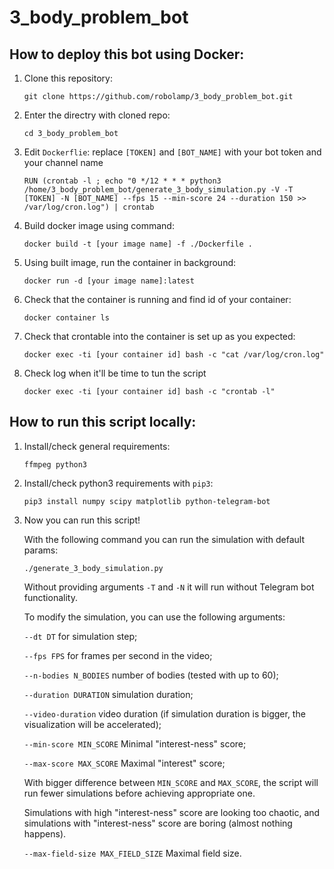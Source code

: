 # 3_body_problem_bot

## How to deploy this bot using Docker:

1. Clone this repository:
   ```
   git clone https://github.com/robolamp/3_body_problem_bot.git
   ```
2. Enter the directry with cloned repo:
   ```
   cd 3_body_problem_bot
   ```

3. Edit `Dockerflie`: replace `[TOKEN]` and `[BOT_NAME]` with your bot token and your channel name

   ```
   RUN (crontab -l ; echo "0 */12 * * * python3 /home/3_body_problem_bot/generate_3_body_simulation.py -V -T [TOKEN] -N [BOT_NAME] --fps 15 --min-score 24 --duration 150 >> /var/log/cron.log") | crontab
   ```

4. Build docker image using command:
   ```
   docker build -t [your image name] -f ./Dockerfile .
   ```
5. Using built image, run the container in background:
   ```
   docker run -d [your image name]:latest
   ```
6. Check that the container is running and find id of your container:
   ```
   docker container ls
   ```
7. Check that crontable into the container is set up as you expected:
   ```
   docker exec -ti [your container id] bash -c "cat /var/log/cron.log"
   ```
8. Check log when it'll be time to tun the script
   ```
   docker exec -ti [your container id] bash -c "crontab -l"
   ```

## How to run this script locally:

1. Install/check general requirements:
   ```
   ffmpeg python3
   ```

2. Install/check python3 requirements with `pip3`:
   ```
   pip3 install numpy scipy matplotlib python-telegram-bot
   ```

3. Now you can run this script!
   
   With the following command you can run the simulation with default params: 
   ```
   ./generate_3_body_simulation.py
   ```
   Without providing arguments `-T` and `-N` it will run without Telegram bot functionality.

   To modify the simulation, you can use the following arguments:
   
   `--dt DT` for simulation step;
   
   `--fps FPS` for frames per second in the video;

   `--n-bodies N_BODIES`  number of bodies (tested with up to 60);

   `--duration DURATION`  simulation duration;

   `--video-duration` video duration (if simulation duration is bigger, the visualization will be accelerated);

   `--min-score MIN_SCORE` Minimal "interest-ness" score; 
   
   `--max-score MAX_SCORE` Maximal "interest" score;

   With bigger difference between `MIN_SCORE` and `MAX_SCORE`, the script will run fewer simulations before achieving appropriate one.

   Simulations with high "interest-ness" score are looking too chaotic, and simulations with "interest-ness" score are boring (almost nothing happens).

   `--max-field-size MAX_FIELD_SIZE` Maximal field size.


   




